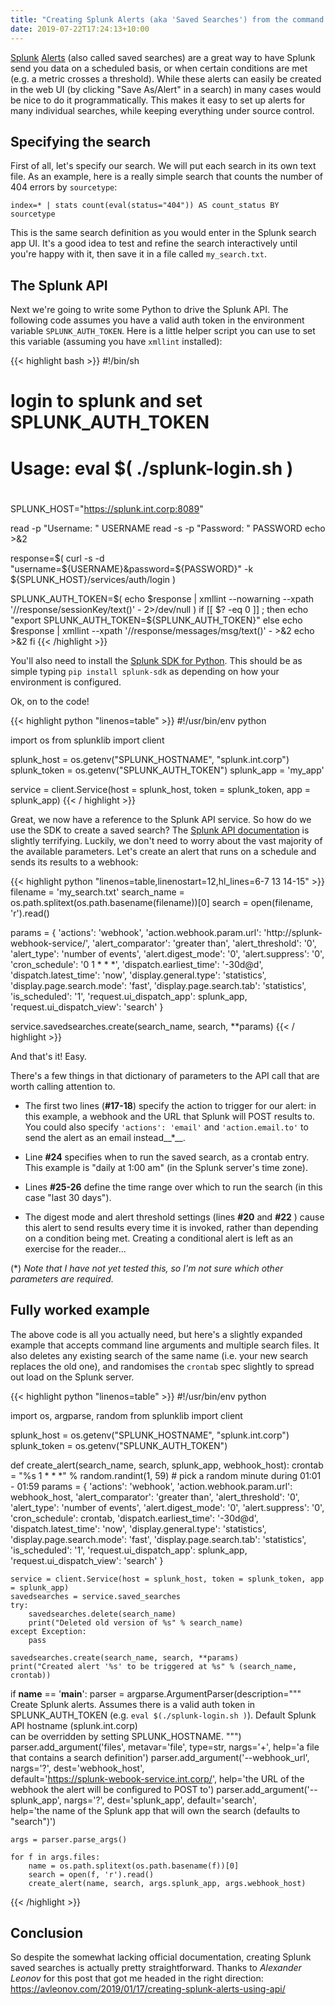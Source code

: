 ```yaml
---
title: "Creating Splunk Alerts (aka 'Saved Searches') from the command line"
date: 2019-07-22T17:24:13+10:00
---
```



[Splunk][] [Alerts][] (also called saved searches) are a great way to
have Splunk send you data on a scheduled basis, or when certain
conditions are met (e.g. a metric crosses a threshold). While these
alerts can easily be created in the web UI (by clicking "Save
As/Alert" in a search) in many cases would be nice to do it
programmatically. This makes it easy to set up alerts for many
individual searches, while keeping everything under source control.

[Splunk]: https://www.splunk.com/en_us/software/splunk-enterprise.html
[Alerts]: https://docs.splunk.com/Documentation/Splunk/7.3.0/Alert/Definescheduledalerts

## Specifying the search

First of all, let's specify our search. We will put each search in its
own text file. As an example, here is a really simple search that
counts the number of 404 errors by `sourcetype`:

```
index=* | stats count(eval(status="404")) AS count_status BY sourcetype
```

This is the same search definition as you would enter in the Splunk
search app UI. It's a good idea to test and refine the search
interactively until you're happy with it, then save it in a file
called `my_search.txt`.

## The Splunk API

Next we're going to write some Python to drive the Splunk API. The
following code assumes you have a valid auth token in the
environment variable `SPLUNK_AUTH_TOKEN`. Here is a little helper
script you can use to set this variable (assuming you have `xmllint`
installed):

    
{{< highlight bash >}}
 #!/bin/sh
 #
 # login to splunk and set SPLUNK_AUTH_TOKEN
 #
 # Usage: eval $( ./splunk-login.sh ) 
 #
  
 SPLUNK_HOST="https://splunk.int.corp:8089" 
  
 read -p "Username: " USERNAME 
 read -s -p "Password: " PASSWORD 
 echo >&2 
  
 response=$( curl -s -d "username=${USERNAME}&password=${PASSWORD}" -k ${SPLUNK_HOST}/services/auth/login ) 
  
 SPLUNK_AUTH_TOKEN=$( echo $response | xmllint --nowarning --xpath '//response/sessionKey/text()' - 2>/dev/null ) 
 if [[ $? -eq 0 ]] ; then 
     echo "export SPLUNK_AUTH_TOKEN=${SPLUNK_AUTH_TOKEN}" 
 else 
     echo $response | xmllint --xpath '//response/messages/msg/text()' - >&2 
     echo >&2 
 fi 
{{< /highlight >}}

You'll also need to install the [Splunk SDK for Python][]. This should
be as simple typing `pip install splunk-sdk` as depending on how your
environment is configured.

Ok, on to the code!

[Splunk SDK for Python]: https://dev.splunk.com/python

{{< highlight python "linenos=table" >}}
#!/usr/bin/env python

import os
from splunklib import client

splunk_host = os.getenv("SPLUNK_HOSTNAME", "splunk.int.corp")
splunk_token = os.getenv("SPLUNK_AUTH_TOKEN")
splunk_app = 'my_app'

service = client.Service(host = splunk_host, token = splunk_token, app = splunk_app)
{{< / highlight >}}


Great, we now have a reference to the Splunk API service. So how do we use the SDK to
create a saved search? The [Splunk API documentation][] is slightly
terrifying. Luckily, we don't need to worry about the vast majority of
the available parameters. Let's create an alert that runs on a
schedule and sends its results to a webhook:

[Splunk API documentation]: https://docs.splunk.com/Documentation/Splunk/latest/RESTREF/RESTsearch#saved.2Fsearches

{{< highlight python "linenos=table,linenostart=12,hl_lines=6-7 13 14-15" >}}
filename = 'my_search.txt'
search_name = os.path.splitext(os.path.basename(filename))[0]
search = open(filename, 'r').read()

params = {
    'actions': 'webhook',
    'action.webhook.param.url': 'http://splunk-webhook-service/',
    'alert_comparator': 'greater than',
    'alert_threshold': '0',
    'alert_type': 'number of events',
    'alert.digest_mode': '0',
    'alert.suppress': '0',
    'cron_schedule': '0 1 * * *',
    'dispatch.earliest_time': '-30d@d',
    'dispatch.latest_time': 'now',
    'display.general.type': 'statistics',
    'display.page.search.mode': 'fast',
    'display.page.search.tab': 'statistics',
    'is_scheduled': '1',
    'request.ui_dispatch_app': splunk_app,
    'request.ui_dispatch_view': 'search'
}

service.savedsearches.create(search_name, search, **params)
{{< / highlight >}}

And that's it! Easy.

There's a few things in that dictionary of parameters to the API call
that are worth calling attention to.

 * The first two lines (**#17-18**) specify the action to trigger for
   our alert: in this example, a webhook and the URL that Splunk will
   POST results to. You could also specify `'actions': 'email'` and
   `'action.email.to'` to send the alert as an email instead__*__.
 
 * Line **#24** specifies when to run the saved search, as a crontab
   entry. This example is "daily at 1:00 am" (in the Splunk server's
   time zone).
 
 * Lines **#25-26** define the time range over which to run the search
   (in this case "last 30 days").
 
 * The digest mode and alert threshold settings (lines **#20** and
   **#22** ) cause this alert to send results every time it is invoked,
   rather than depending on a condition being met. Creating a
   conditional alert is left as an exercise for the reader...
 
(*) _Note that I have not yet tested this, so I'm not sure which other
parameters are required._


## Fully worked example

The above code is all you actually need, but here's a slightly
expanded example that accepts command line arguments and multiple
search files. It also deletes any existing search of the same name
(i.e. your new search replaces the old one), and randomises the
`crontab` spec slightly to spread out load on the Splunk server.

{{< highlight python "linenos=table" >}}
#!/usr/bin/env python 
 
import os, argparse, random 
from splunklib import client 
 
splunk_host = os.getenv("SPLUNK_HOSTNAME", "splunk.int.corp") 
splunk_token = os.getenv("SPLUNK_AUTH_TOKEN") 
 
def create_alert(search_name, search, splunk_app, webhook_host): 
    crontab = "%s 1 * * *" % random.randint(1, 59) # pick a random minute during 01:01 - 01:59 
    params = { 
        'actions': 'webhook', 
        'action.webhook.param.url': webhook_host, 
        'alert_comparator': 'greater than', 
        'alert_threshold': '0', 
        'alert_type': 'number of events', 
        'alert.digest_mode': '0', 
        'alert.suppress': '0', 
        'cron_schedule': crontab, 
        'dispatch.earliest_time': '-30d@d', 
        'dispatch.latest_time': 'now', 
        'display.general.type': 'statistics', 
        'display.page.search.mode': 'fast', 
        'display.page.search.tab': 'statistics', 
        'is_scheduled': '1', 
        'request.ui_dispatch_app': splunk_app, 
        'request.ui_dispatch_view': 'search' 
    } 
 
    service = client.Service(host = splunk_host, token = splunk_token, app = splunk_app) 
    savedsearches = service.saved_searches 
    try: 
        savedsearches.delete(search_name) 
        print("Deleted old version of %s" % search_name) 
    except Exception: 
        pass 
 
    savedsearches.create(search_name, search, **params) 
    print("Created alert '%s' to be triggered at %s" % (search_name, crontab)) 
 
 
if __name__ == '__main__': 
    parser = argparse.ArgumentParser(description=""" 
        Create Splunk alerts. Assumes there is a valid auth token in SPLUNK_AUTH_TOKEN 
        (e.g. `eval $(./splunk-login.sh )`). Default Splunk API hostname (splunk.int.corp)  
        can be overridden by setting SPLUNK_HOSTNAME. 
    """) 
    parser.add_argument('files', metavar='file', type=str, nargs='+', help='a file that contains a search definition') 
    parser.add_argument('--webhook_url', nargs='?', dest='webhook_host',  
                        default='https://splunk-webook-service.int.corp/', 
                        help='the URL of the webhook the alert will be configured to POST to') 
    parser.add_argument('--splunk_app', nargs='?', dest='splunk_app', 
                        default='search',  
                        help='the name of the Splunk app that will own the search (defaults to "search")') 
 
    args = parser.parse_args() 
 
    for f in args.files: 
        name = os.path.splitext(os.path.basename(f))[0] 
        search = open(f, 'r').read() 
        create_alert(name, search, args.splunk_app, args.webhook_host) 
{{< /highlight >}}



## Conclusion
 
So despite the somewhat lacking official documentation, creating
Splunk saved searches is actually pretty straightforward. Thanks to
_Alexander Leonov_ for this post that got me headed in the right
direction:
https://avleonov.com/2019/01/17/creating-splunk-alerts-using-api/
 
 
 

